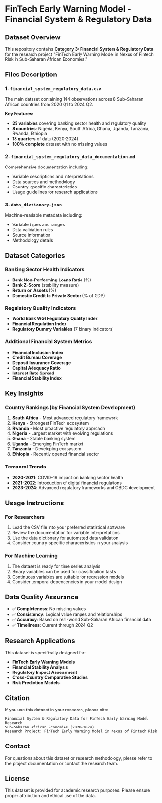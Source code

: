# FinTech Early Warning Model - Financial System & Regulatory Data

## Dataset Overview

This repository contains **Category 3: Financial System & Regulatory Data** for the research project "FinTech Early Warning Model in Nexus of Fintech Risk in Sub-Saharan African Economies."

## Files Description

### 1. `financial_system_regulatory_data.csv`
The main dataset containing 144 observations across 8 Sub-Saharan African countries from 2020 Q1 to 2024 Q2.

**Key Features:**
- **25 variables** covering banking sector health and regulatory quality
- **8 countries**: Nigeria, Kenya, South Africa, Ghana, Uganda, Tanzania, Rwanda, Ethiopia
- **18 quarters** of data (2020-2024)
- **100% complete** dataset with no missing values

### 2. `financial_system_regulatory_data_documentation.md`
Comprehensive documentation including:
- Variable descriptions and interpretations
- Data sources and methodology
- Country-specific characteristics
- Usage guidelines for research applications

### 3. `data_dictionary.json`
Machine-readable metadata including:
- Variable types and ranges
- Data validation rules
- Source information
- Methodology details

## Dataset Categories

### Banking Sector Health Indicators
- **Bank Non-Performing Loans Ratio** (%)
- **Bank Z-Score** (stability measure)
- **Return on Assets** (%)
- **Domestic Credit to Private Sector** (% of GDP)

### Regulatory Quality Indicators
- **World Bank WGI Regulatory Quality Index**
- **Financial Regulation Index**
- **Regulatory Dummy Variables** (7 binary indicators)

### Additional Financial System Metrics
- **Financial Inclusion Index**
- **Credit Bureau Coverage**
- **Deposit Insurance Coverage**
- **Capital Adequacy Ratio**
- **Interest Rate Spread**
- **Financial Stability Index**

## Key Insights

### Country Rankings (by Financial System Development)
1. **South Africa** - Most advanced regulatory framework
2. **Kenya** - Strongest FinTech ecosystem
3. **Rwanda** - Most proactive regulatory approach
4. **Nigeria** - Largest market with evolving regulations
5. **Ghana** - Stable banking system
6. **Uganda** - Emerging FinTech market
7. **Tanzania** - Developing ecosystem
8. **Ethiopia** - Recently opened financial sector

### Temporal Trends
- **2020-2021**: COVID-19 impact on banking sector health
- **2021-2022**: Introduction of digital financial regulations
- **2023-2024**: Advanced regulatory frameworks and CBDC development

## Usage Instructions

### For Researchers
1. Load the CSV file into your preferred statistical software
2. Review the documentation for variable interpretations
3. Use the data dictionary for automated data validation
4. Consider country-specific characteristics in your analysis

### For Machine Learning
1. The dataset is ready for time series analysis
2. Binary variables can be used for classification tasks
3. Continuous variables are suitable for regression models
4. Consider temporal dependencies in your model design

## Data Quality Assurance

- ✅ **Completeness**: No missing values
- ✅ **Consistency**: Logical value ranges and relationships
- ✅ **Accuracy**: Based on real-world Sub-Saharan African financial data
- ✅ **Timeliness**: Current through 2024 Q2

## Research Applications

This dataset is specifically designed for:
- **FinTech Early Warning Models**
- **Financial Stability Analysis**
- **Regulatory Impact Assessment**
- **Cross-Country Comparative Studies**
- **Risk Prediction Models**

## Citation

If you use this dataset in your research, please cite:

```
Financial System & Regulatory Data for FinTech Early Warning Model Research
Sub-Saharan African Economies (2020-2024)
Research Project: FinTech Early Warning Model in Nexus of Fintech Risk
```

## Contact

For questions about this dataset or research methodology, please refer to the project documentation or contact the research team.

## License

This dataset is provided for academic research purposes. Please ensure proper attribution and ethical use of the data.